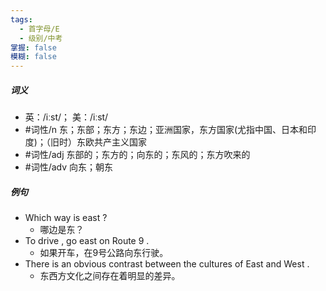 ```yaml
---
tags:
  - 首字母/E
  - 级别/中考
掌握: false
模糊: false
---
```

##### 词义
- 英：/iːst/； 美：/iːst/
- #词性/n  东；东部；东方；东边；亚洲国家，东方国家(尤指中国、日本和印度)；（旧时）东欧共产主义国家
- #词性/adj  东部的；东方的；向东的；东风的；东方吹来的
- #词性/adv  向东；朝东
##### 例句
- Which way is east ?
	- 哪边是东？
- To drive , go east on Route 9 .
	- 如果开车，在9号公路向东行驶。
- There is an obvious contrast between the cultures of East and West .
	- 东西方文化之间存在着明显的差异。
